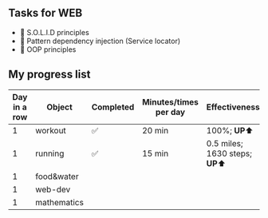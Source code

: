 ## Tasks for WEB
+ 📌 S.O.L.I.D principles
+ 📌 Pattern dependency injection (Service locator)
+ 📌 OOP principles


## My progress list
| Day in a row | Object | Completed | Minutes/times per day | Effectiveness |
| ------------ | ------ | --------- | --------------------- | ------------- |
| 1 | workout | ✅ | 20 min | 100%; **UP**⬆️ |
| 1 | running | ✅ | 15 min | 0.5 miles; 1630 steps; **UP**⬆️ |
| 1 | food&water |
| 1 | web-dev | 
| 1 | mathematics | 
